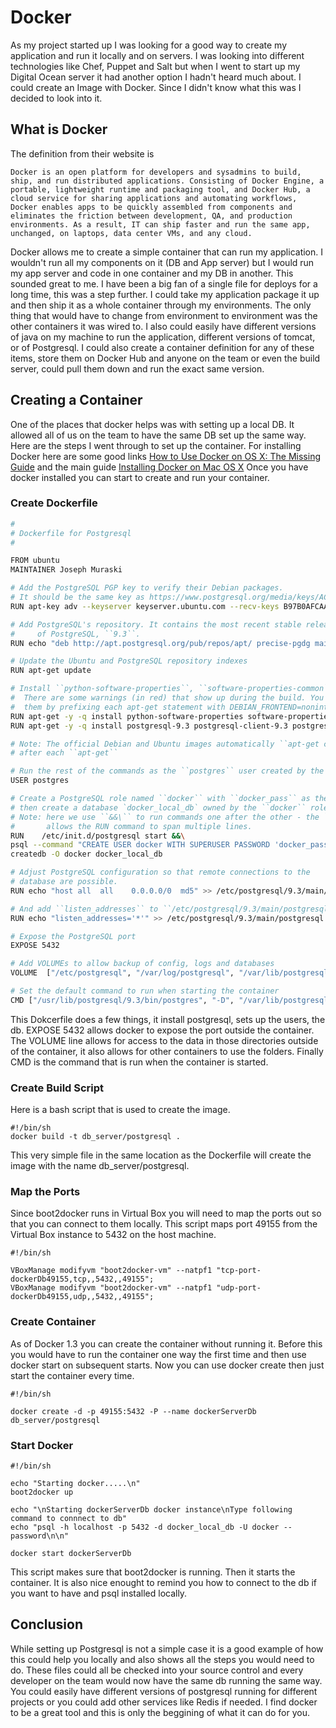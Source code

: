 # Docker

As my project started up I was looking for a good way to create my application and run it locally and on servers. I was looking into different technologies like Chef, Puppet and Salt but when I went to start up my Digital Ocean server it had  another option I hadn't heard much about. I could create an Image with Docker. Since I didn't know what this was I decided to look into it.

## What is Docker
The definition from their website is

```
Docker is an open platform for developers and sysadmins to build, ship, and run distributed applications. Consisting of Docker Engine, a portable, lightweight runtime and packaging tool, and Docker Hub, a cloud service for sharing applications and automating workflows, Docker enables apps to be quickly assembled from components and eliminates the friction between development, QA, and production environments. As a result, IT can ship faster and run the same app, unchanged, on laptops, data center VMs, and any cloud.
```
Docker allows me to create a simple container that can run my application. I wouldn't run all my components on it (DB and App server) but I would run my app server and code in one container and my DB in another. This sounded great to me. I have been a big fan of a single file for deploys for a long time, this was a step further. I could take my application package it up and then ship it as a whole container through my environments. The only thing that would have to change from environment to environment was the other containers it was wired to. I also could easily have different versions of java on my machine to run the application, different versions of tomcat, or of Postgresql. I could also create a container definition for any of these items, store them on Docker Hub and anyone on the team or even the build server, could pull them down and run the exact same version.

## Creating a Container
One of the places that docker helps was with setting up a local DB. It allowed all of us on the team to have the same DB set up the same way. Here are the steps I went through to set up the container. For installing Docker here are some good links [How to Use Docker on OS X: The Missing Guide](http://viget.com/extend/how-to-use-docker-on-os-x-the-missing-guide) and the main guide [Installing Docker on Mac OS X](https://docs.docker.com/installation/mac/) Once you have docker installed you can start to create and run your container.

### Create Dockerfile
```bash
#
# Dockerfile for Postgresql
#

FROM ubuntu
MAINTAINER Joseph Muraski

# Add the PostgreSQL PGP key to verify their Debian packages.
# It should be the same key as https://www.postgresql.org/media/keys/ACCC4CF8.asc
RUN apt-key adv --keyserver keyserver.ubuntu.com --recv-keys B97B0AFCAA1A47F044F244A07FCC7D46ACCC4CF8

# Add PostgreSQL's repository. It contains the most recent stable release
#     of PostgreSQL, ``9.3``.
RUN echo "deb http://apt.postgresql.org/pub/repos/apt/ precise-pgdg main" > /etc/apt/sources.list.d/pgdg.list

# Update the Ubuntu and PostgreSQL repository indexes
RUN apt-get update

# Install ``python-software-properties``, ``software-properties-common`` and PostgreSQL 9.3
#  There are some warnings (in red) that show up during the build. You can hide
#  them by prefixing each apt-get statement with DEBIAN_FRONTEND=noninteractive
RUN apt-get -y -q install python-software-properties software-properties-common
RUN apt-get -y -q install postgresql-9.3 postgresql-client-9.3 postgresql-contrib-9.3

# Note: The official Debian and Ubuntu images automatically ``apt-get clean``
# after each ``apt-get``

# Run the rest of the commands as the ``postgres`` user created by the ``postgres-9.3`` package when it was ``apt-get installed``
USER postgres

# Create a PostgreSQL role named ``docker`` with ``docker_pass`` as the password and
# then create a database `docker_local_db` owned by the ``docker`` role.
# Note: here we use ``&&\`` to run commands one after the other - the ``\``
#       allows the RUN command to span multiple lines.
RUN    /etc/init.d/postgresql start &&\
psql --command "CREATE USER docker WITH SUPERUSER PASSWORD 'docker_pass';" &&\
createdb -O docker docker_local_db

# Adjust PostgreSQL configuration so that remote connections to the
# database are possible.
RUN echo "host all  all    0.0.0.0/0  md5" >> /etc/postgresql/9.3/main/pg_hba.conf

# And add ``listen_addresses`` to ``/etc/postgresql/9.3/main/postgresql.conf``
RUN echo "listen_addresses='*'" >> /etc/postgresql/9.3/main/postgresql.conf

# Expose the PostgreSQL port
EXPOSE 5432

# Add VOLUMEs to allow backup of config, logs and databases
VOLUME  ["/etc/postgresql", "/var/log/postgresql", "/var/lib/postgresql"]

# Set the default command to run when starting the container
CMD ["/usr/lib/postgresql/9.3/bin/postgres", "-D", "/var/lib/postgresql/9.3/main", "-c", "config_file=/etc/postgresql/9.3/main/postgresql.conf"]
```
This Dokcerfile does a few things, it install postgresql, sets up the users, the db. EXPOSE 5432 allows docker to expose the port outside the container. The VOLUME line allows for access to the data in those directories outside of the container, it also allows for other containers to use the folders. Finally CMD is the command that is run when the container is started.

### Create Build Script
Here is a bash script that is used to create the image.

```
#!/bin/sh
docker build -t db_server/postgresql .
```
This very simple file in the same location as the Dockerfile will create the image with the name db_server/postgresql.

### Map the Ports
Since boot2docker runs in Virtual Box you will need to map the ports out so that you can connect to them locally. This script maps port 49155 from the Virtual Box instance to 5432 on the host machine.
```
#!/bin/sh

VBoxManage modifyvm "boot2docker-vm" --natpf1 "tcp-port-dockerDb49155,tcp,,5432,,49155";
VBoxManage modifyvm "boot2docker-vm" --natpf1 "udp-port-dockerDb49155,udp,,5432,,49155";
```

### Create Container
As of Docker 1.3 you can create the container without running it. Before this you would have to run the container one way the first time and then use docker start on subsequent starts. Now you can use docker create then just start the container every time.
```
#!/bin/sh

docker create -d -p 49155:5432 -P --name dockerServerDb db_server/postgresql
```

### Start Docker
```
#!/bin/sh

echo "Starting docker.....\n"
boot2docker up

echo "\nStarting dockerServerDb docker instance\nType following command to connnect to db"
echo "psql -h localhost -p 5432 -d docker_local_db -U docker --password\n\n"

docker start dockerServerDb
```
This script makes sure that boot2docker is running. Then it starts the container. It is also nice enought to remind you how to connect to the db if you want to have and psql installed locally.

## Conclusion
While setting up Postgresql is not a simple case it is a good example of how this could help you locally and also shows all the steps you would need to do. These files could all be checked into your source control and every developer on the team would now have the same db running the same way. You could easily have different versions of postgresql running for different projects or you could add other services like Redis if needed. I find docker to be a great tool and this is only the beggining of what it can do for you.
